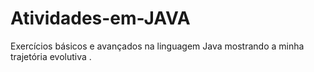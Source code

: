 # Atividades-em-JAVA
Exercícios básicos e avançados na linguagem Java mostrando a minha trajetória evolutiva .
